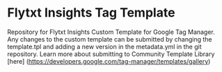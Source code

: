 # Flytxt Insights Tag Template

Repository for Flytxt Insights Custom Template for Google Tag Manager.
Any changes to the custom template can be submitted by changing the template.tpl and adding a new version in the metadata.yml in the git repository. Learn more about submitting to Community Template Library [here]  (https://developers.google.com/tag-manager/templates/gallery)
